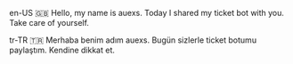 en-US 🇬🇧
Hello, my name is auexs. Today I shared my ticket bot with you. Take care of yourself.

tr-TR 🇹🇷
Merhaba benim adım auexs. Bugün sizlerle ticket botumu paylaştım. Kendine dikkat et.
